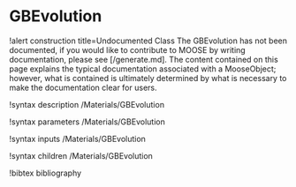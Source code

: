 <!-- MOOSE Documentation Stub: Remove this when content is added. -->

# GBEvolution

!alert construction title=Undocumented Class
The GBEvolution has not been documented, if you would like to contribute to MOOSE by
writing documentation, please see [/generate.md]. The content contained on this page explains
the typical documentation associated with a MooseObject; however, what is contained is ultimately
determined by what is necessary to make the documentation clear for users.

!syntax description /Materials/GBEvolution

!syntax parameters /Materials/GBEvolution

!syntax inputs /Materials/GBEvolution

!syntax children /Materials/GBEvolution

!bibtex bibliography

